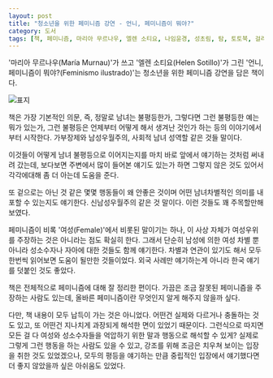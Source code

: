 ```yaml
---
layout: post
title: "청소년을 위한 페미니즘 강연 - 언니, 페미니즘이 뭐야?"
category: 도서
tags: [책, 페미니즘, 마리아 무르나우, 엘렌 소티요, 나임윤경, 성초림, 탐, 토토북, 걸라이징, 서평]
---
```


'마리아 무르나우(María Murnau)'가 쓰고
'엘렌 소티요(Helen Sotillo)'가 그린
'언니, 페미니즘이 뭐야?(Feminismo ilustrado)'는
청소년을 위한 페미니즘 강연을 담은 책이다.

![표지](https://lh3.googleusercontent.com/JdzbK_aJtoNdQKDhLiy4de88AHLfqftIp36SMHoN5GQw7Tizib5vHyGqJKa1dK8sRpDkVppc51xilg=s480)

책은 가장 기본적인 의문,
즉, 정말로 남녀는 불평등한가,
그렇다면 그런 불평등한 예는 뭐가 있는가,
그런 불평등은 언제부터 어떻게 해서 생겨난 것인가 하는 등의 이야기에서부터 시작한다.
가부장제와 남성우월주의, 사회적 남녀 성역할 같은 것들 말이다.

이것들이 어떻게 남녀 불평등으로 이어지는지를 마치 바로 앞에서 얘기하는 것처럼 써내려 갔는데,
보다보면 주변에서 많이 들어본 얘기도 있는가 하면 그렇지 않은 것도 있어서
각각에대해 좀 더 아는데 도움을 준다.

또 겉으로는 아닌 것 같은 몇몇 행동들이
왜 안좋은 것이며 어떤 남녀차별적인 의미를 내포할 수 있는지도 얘기한다.
신남성우월주의 같은 것 말이다.
이런 것들도 꽤 주목할만해 보였다.

페미니즘이 비록 '여성(Female)'에서 비롯된 말이기는 하나,
이 사상 자체가 여성우위를 주장하는 것은 아니라는 점도 확실히 한다.
그래서 단순히 남성에 의한 여성 차별 뿐 아니라
성소수자나 자아에 대한 것들도 함께 얘기한다.
차별과 연관이 있기도 해서 모두 한번씩 읽어보면 도움이 될만한 것들이었다.
외국 사례만 얘기하는게 아니라 한국 얘기를 덧붙인 것도 좋았다.

책은 전체적으로 페미니즘에 대해 잘 정리한 편이다.
가끔은 조금 잘못된 페미니즘을 주장하는 사람도 있는데,
올바른 페미니즘이란 무엇인지 알게 해주지 않을까 싶다.

다만, 책 내용이 모두 납득이 가는 것은 아니었다.
어떤건 실제와 다르거나 충돌하는 것도 있고,
또 어떤건 지나치게 과장되게 해석한 면이 있었기 때문이다.
그런식으로 따지면 모든 걸 다 여성와 성소수자들을 억압하기 위한 말과 행동으로 해석할 수 있게?
실제로 그렇게 그런 행동을 하는 사람도 있을 수 있고,
강조를 위해 조금은 치우쳐 보이는 입장을 취한 것도 있었겠으나,
모두의 평등을 얘기하는 만큼 중립적인 입장에서 얘기했다면 더 좋지 않았을까 싶은 아쉬움도 있었다.
